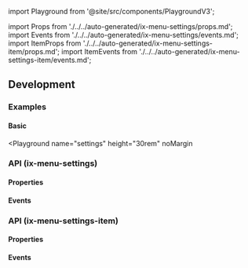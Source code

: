 import Playground from '@site/src/components/PlaygroundV3';

import Props from './../../auto-generated/ix-menu-settings/props.md';
import Events from './../../auto-generated/ix-menu-settings/events.md';
import ItemProps from './../../auto-generated/ix-menu-settings-item/props.md';
import ItemEvents from './../../auto-generated/ix-menu-settings-item/events.md';

## Development

### Examples

#### Basic

<Playground
name="settings"
height="30rem"
noMargin

> </Playground>

### API (ix-menu-settings)

#### Properties

<Props />

#### Events

<Events />

### API (ix-menu-settings-item)

#### Properties

<ItemProps />

#### Events

<ItemEvents />
